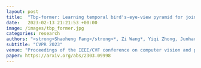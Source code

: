 ```yaml
---
layout: post
title:  "Tbp-former: Learning temporal bird's-eye-view pyramid for joint perception and prediction in vision-centric autonomous driving"
date:   2023-02-13 21:21:53 +00:00
image: /images/tbp_former.jpg
categories: research
authors: "<strong>Shaoheng Fang</strong>*, Zi Wang*, Yiqi Zhong, Junhao Ge, Siheng Chen"
subtitle: "CVPR 2023"
venue: "Proceedings of the IEEE/CVF conference on computer vision and pattern recognition"
paper: https://arxiv.org/abs/2303.09998
---
```



